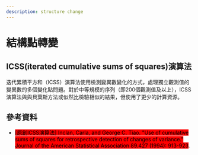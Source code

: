 ```yaml
---
description: structure change
---
```


# 結構點轉變

## ICSS(iterated cumulative sums of squares)演算法

迭代累積平方和（ICSS）演算法使用檢測變異數變化的方式，處理獨立觀測值的變異數的多個變化點問題。對於中等規模的序列（即200個觀測值及以上），ICSS演算法與與貝葉斯方法或似然比檢驗相似的結果，但使用了更少的計算資源。



## 參考資料

* <mark style="background-color:red;">\[原創ICSS演算法] Inclan, Carla, and George C. Tiao. "Use of cumulative sums of squares for retrospective detection of changes of variance." Journal of the American Statistical Association 89.427 (1994): 913-923</mark>.
